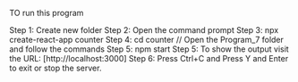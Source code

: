 TO run this program

Step 1: Create new folder
Step 2: Open the command prompt
Step 3: npx create-react-app counter
Step 4: cd counter // Open the Program_7 folder and follow the commands
Step 5: npm start
Step 5: To show the output visit the URL: [http://localhost:3000]
Step 6: Press Ctrl+C and Press Y and Enter to exit or stop the server.

